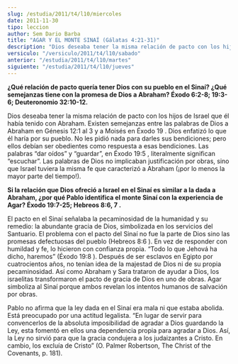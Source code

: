 ```yaml
---
slug: /estudia/2011/t4/l10/miercoles
date: 2011-11-30
tipo: leccion
author: Sem Dario Barba
title: "AGAR Y EL MONTE SINAÍ (Gálatas 4:21-31)"
description: "Dios deseaba tener la misma relación de pacto con los hijos de Israel que él  había tenido con Abraham. Existen semejanzas entre las palabras de Dios a  Abraham en Génesis 12:1 al 3 y a Moisés en Éxodo 19 . Dios enfatizó lo que él  haría por su pueblo. No les pidió nada para d..."
versiculo: "/versiculo/2011/t4/l10/sabado"
anterior: "/estudia/2011/t4/l10/martes"
siguiente: "/estudia/2011/t4/l10/jueves"
---
```


**¿Qué relación de pacto quería tener Dios con su pueblo en el Sinaí? ¿Qué semejanzas tiene con la promesa de Dios a Abraham? Éxodo 6:2-8; 19:3-6; Deuteronomio 32:10-12.**

Dios deseaba tener la misma relación de pacto con los hijos de Israel que él había tenido con Abraham. Existen semejanzas entre las palabras de Dios a Abraham en Génesis 12:1 al 3 y a Moisés en Éxodo 19 . Dios enfatizó lo que él haría por su pueblo. No les pidió nada para darles sus bendiciones; pero ellos debían ser obedientes como respuesta a esas bendiciones. Las palabras “dar oídos” y “guardar”, en Éxodo 19:5 , literalmente significan “escuchar”. Las palabras de Dios no implicaban justificación por obras, sino que Israel tuviera la misma fe que caracterizó a Abraham (¡por lo menos la mayor parte del tiempo!).

**Si la relación que Dios ofreció a Israel en el Sinaí es similar a la dada a Abraham, ¿por qué Pablo identifica el monte Sinaí con la experiencia de Agar? Éxodo 19:7-25; Hebreos 8:6, 7 .**

El pacto en el Sinaí señalaba la pecaminosidad de la humanidad y su remedio: la abundante gracia de Dios, simbolizada en los servicios del Santuario. El problema con el pacto del Sinaí no fue la parte de Dios sino las promesas defectuosas del pueblo (Hebreos 8:6 ). En vez de responder con humildad y fe, lo hicieron con confianza propia. “Todo lo que Jehová ha dicho, haremos” (Éxodo 19:8 ). Después de ser esclavos en Egipto por cuatrocientos años, no tenían idea de la majestad de Dios ni de su propia pecaminosidad. Así como Abraham y Sara trataron de ayudar a Dios, los israelitas transformaron el pacto de gracia de Dios en uno de obras. Agar simboliza al Sinaí porque ambos revelan los intentos humanos de salvación por obras.

Pablo no afirma que la ley dada en el Sinaí era mala ni que estaba abolida. Está preocupado por una actitud legalista. “En lugar de servir para convencerlos de la absoluta imposibilidad de agradar a Dios guardando la Ley, esta fomentó en ellos una dependencia propia para agradar a Dios. Así, la Ley no sirvió para que la gracia condujera a los judaizantes a Cristo. En cambio, los excluía de Cristo” (O. Palmer Robertson, The Christ of the Covenants, p. 181).
